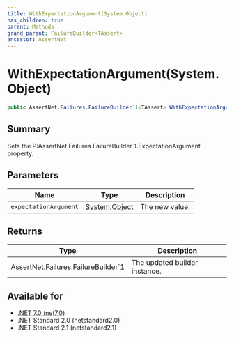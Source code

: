 ```yaml
---
title: WithExpectationArgument(System.Object)
has_children: true
parent: Methods
grand_parent: FailureBuilder<TAssert>
ancestor: AssertNet
---
```

# WithExpectationArgument(System.Object)

```csharp
public AssertNet.Failures.FailureBuilder`1<TAssert> WithExpectationArgument(System.Object expectationArgument);
```

## Summary
Sets the P:AssertNet.Failures.FailureBuilder`1.ExpectationArgument property.

## Parameters
|Name|Type|Description|
|-|-|-|
|`expectationArgument`|[System.Object](https://learn.microsoft.com/en-us/dotnet/api/system.object)|The new value.|

## Returns
|Type|Description|
|-|-|
|AssertNet.Failures.FailureBuilder`1<TAssert>|The updated builder instance.|

## Available for
- [.NET 7.0 (net7.0)](https://versionsof.net/core/7.0/)
- .NET Standard 2.0 (netstandard2.0)
- .NET Standard 2.1 (netstandard2.1)
